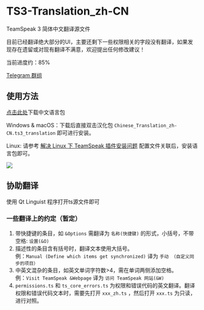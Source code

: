 # TS3-Translation_zh-CN
TeamSpeak 3 简体中文翻译源文件

目前已经翻译绝大部分的UI，主要还剩下一些权限相关的字段没有翻译，如果发现存在遗留或对现有翻译不满意，欢迎提出任何修改建议！

当前进度约：85%

[Telegram 群组](https://t.me/joinchat/ULhtdJY2APqVER3y)

## 使用方法
[点击此处](https://ts.wevg.org/translation-zh-CN/)下载中文语言包

Windows & macOS：下载后直接双击汉化包  `Chinese_Translation_zh-CN.ts3_translation` 即可进行安装。

Linux: 请参考 [解决 Linux 下 TeamSpeak 插件安装问题](https://www.wevg.org/archives/fix-ts3-linux-plugin/) 配置文件关联后，安装语言包即可。

![](https://static.hit.moe/images/2022-08-15-15-29-WUgCd.jpeg)

## 协助翻译
使用 Qt Linguist 程序打开ts源文件即可

### 一些翻译上的约定（暂定）
1. 带快捷键的条目，如 `&Options` 需翻译为 `名称(快捷键)` 的形式，小括号，不带空格: `设置(&O)`
2. 描述性的条目含有括号时，翻译文本使用大括号。<br>
   例：`Manual (Define which items get synchronized)` 译为 `手动 （自定义同步的项目）`
3. 中英文混杂的条目，如英文单词字符数>4，需在单词两侧添加空格。<br>
   例：`Visit TeamSpeak &Webpage` 译为 `访问 TeamSpeak 网站(&W)`
4. `permissions.ts` 和 `ts_core_errors.ts` 为权限和错误代码的英文翻译。翻译权限和错误代码文本时，需要先打开 `xxx_zh.ts` ，然后打开 `xxx.ts` 为只读，进行对照。


